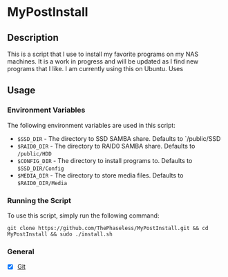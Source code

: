 # MyPostInstall
## Description
This is a script that I use to install my favorite programs on my NAS machines. It is a work in progress and will be updated as I find new programs that I like. I am currently using this on Ubuntu. Uses

## Usage
### Environment Variables
The following environment variables are used in this script:
- `$SSD_DIR` - The directory to SSD SAMBA share. Defaults to `/public/SSD
- `$RAID0_DIR` - The directory to RAID0 SAMBA share. Defaults to `/public/HDD`
- `$CONFIG_DIR` - The directory to install programs to. Defaults to `$SSD_DIR/Config`
- `$MEDIA_DIR` - The directory to store media files. Defaults to `$RAID0_DIR/Media`


### Running the Script
To use this script, simply run the following command:
```
git clone https://github.com/ThePhaseless/MyPostInstall.git && cd MyPostInstall && sudo ./install.sh
```

### General
- [x] [Git](https://git-scm.com/)